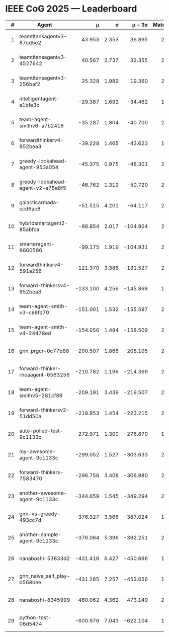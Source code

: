 # IEEE CoG 2025 — Leaderboard

| # | Agent | μ | σ | μ − 3σ | Matches | Updated |
|---:|---|---:|---:|---:|---:|---|
| 1 | teamtitansagentv3-87cd5e2 | 43.953 | 2.353 | 36.895 | 2112 | 2025-08-18 05:30 |
| 2 | teamtitansagentv3-4527642 | 40.567 | 2.737 | 32.355 | 2400 | 2025-08-18 05:30 |
| 3 | teamtitansagentv3-256baf2 | 25.328 | 1.989 | 19.360 | 2332 | 2025-08-18 05:30 |
| 4 | intelligentagent-a1bfe3c | -29.387 | 1.692 | -34.462 | 1819 | 2025-08-18 05:30 |
| 5 | team-agent-smithv6-a7b2416 | -35.287 | 1.804 | -40.700 | 2280 | 2025-08-18 05:30 |
| 6 | forwardthinkerv4-852bea3 | -39.228 | 1.465 | -43.623 | 1743 | 2025-08-18 05:30 |
| 7 | greedy-lookahead-agent-953a054 | -45.375 | 0.975 | -48.301 | 2116 | 2025-08-18 05:30 |
| 8 | greedy-lookahead-agent-v2-e75e8f5 | -46.762 | 1.319 | -50.720 | 2436 | 2025-08-18 05:30 |
| 9 | galacticarmada-ecd6ae8 | -51.515 | 4.201 | -64.117 | 2480 | 2025-08-18 05:30 |
| 10 | hybridsmartagent2-85abfda | -98.854 | 2.017 | -104.904 | 2141 | 2025-08-18 05:30 |
| 11 | smarteragent-8660586 | -99.175 | 1.919 | -104.931 | 2030 | 2025-08-18 05:30 |
| 12 | forwardthinkerv4-591a256 | -121.370 | 3.386 | -131.527 | 2078 | 2025-08-18 05:30 |
| 13 | forward-thinkersv4-852bea3 | -133.100 | 4.256 | -145.868 | 1809 | 2025-08-18 05:30 |
| 14 | team-agent-smith-v3-ce6fd70 | -151.001 | 1.532 | -155.597 | 2536 | 2025-08-18 05:30 |
| 15 | team-agent-smith-v4-24478ed | -154.056 | 1.484 | -158.509 | 2396 | 2025-08-18 05:30 |
| 16 | gnn_prgcr-0c77b88 | -200.507 | 1.866 | -206.105 | 2190 | 2025-08-18 05:30 |
| 17 | forward-thinker-rheaagent-6563256 | -210.782 | 1.196 | -214.369 | 2296 | 2025-08-18 05:30 |
| 18 | team-agent-smithv5-281cf89 | -209.191 | 3.439 | -219.507 | 2200 | 2025-08-18 05:30 |
| 19 | forward-thinkersv2-51dd50a | -218.853 | 1.454 | -223.215 | 2056 | 2025-08-18 05:30 |
| 20 | auto-polled-test-9c1133c | -272.971 | 1.300 | -276.870 | 1900 | 2025-08-18 05:30 |
| 21 | my-awesome-agent-9c1133c | -299.052 | 1.527 | -303.633 | 2600 | 2025-08-18 05:30 |
| 22 | forward-thinkers-7583470 | -296.756 | 3.408 | -306.980 | 2060 | 2025-08-18 05:30 |
| 23 | another-awesome-agent-9c1133c | -344.659 | 1.545 | -349.294 | 2460 | 2025-08-18 05:30 |
| 24 | gnn-vs-greedy-493cc7d | -376.327 | 3.566 | -387.024 | 1880 | 2025-08-18 05:30 |
| 25 | another-sample-agent-9c1133c | -376.064 | 5.396 | -392.251 | 2040 | 2025-08-18 05:30 |
| 26 | nanaboshi-53833d2 | -431.416 | 6.427 | -450.696 | 1840 | 2025-08-18 05:30 |
| 27 | gnn_naive_self_play-b568bee | -431.285 | 7.257 | -453.056 | 1960 | 2025-08-18 05:30 |
| 28 | nanaboshi-8345999 | -460.062 | 4.362 | -473.149 | 2080 | 2025-08-18 05:30 |
| 29 | python-test-06d5474 | -600.976 | 7.043 | -622.104 | 1830 | 2025-08-18 05:30 |
